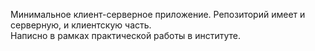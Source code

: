 Минимальное клиент-серверное приложение. Репозиторий имеет и серверную, и клиентскую часть.<br>
Написно в рамках практической работы в институте.
